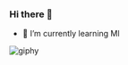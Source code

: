 

<div style:{backgroung:black}>

### Hi there 👋


- 🌱 I’m currently learning Ml


![giphy](https://user-images.githubusercontent.com/77393687/192732927-db2bcc64-4a84-4fca-a4dc-3dfa33afb3e1.gif)

</div>





